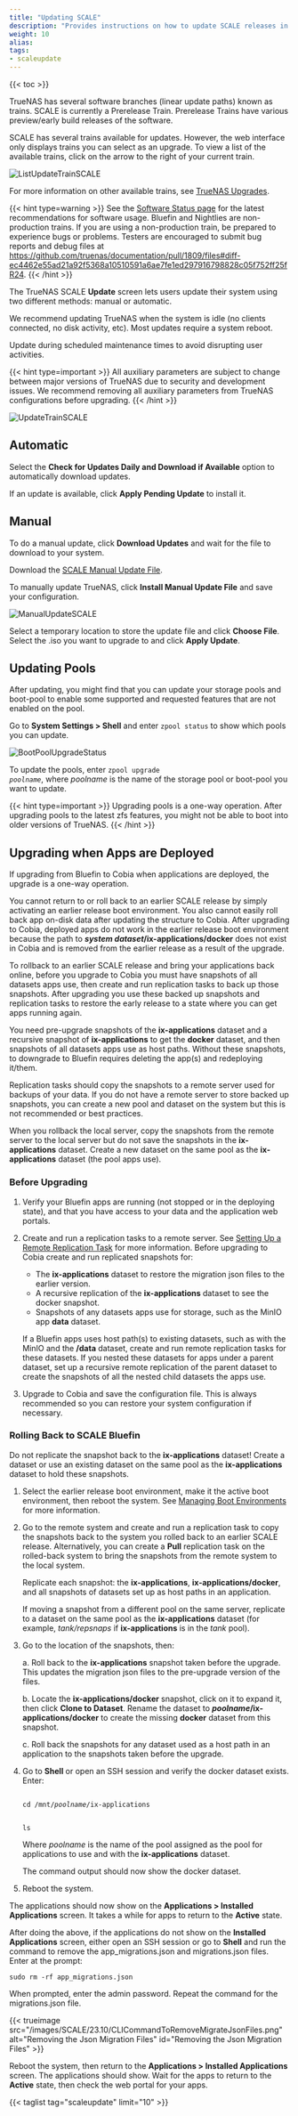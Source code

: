 ```yaml
---
title: "Updating SCALE"
description: "Provides instructions on how to update SCALE releases in the UI."
weight: 10
alias:
tags:
- scaleupdate
---
```


{{< toc >}}

TrueNAS has several software branches (linear update paths) known as trains. SCALE is currently a Prerelease Train. Prerelease Trains have various preview/early build releases of the software. 

SCALE has several trains available for updates. However, the web interface only displays trains you can select as an upgrade. To view a list of the available trains, click on the arrow to the right of your current train.

![ListUpdateTrainSCALE](/images/SCALE/22.02/ScaleTrainSelection.png "Access SCALE Update Trains")

For more information on other available trains, see [TrueNAS Upgrades](https://www.truenas.com/docs/truenasupgrades/).

{{< hint type=warning >}}
See the [Software Status page](https://www.truenas.com/software-status/) for the latest recommendations for software usage.
Bluefin and Nightlies are non-production trains.
If you are using a non-production train, be prepared to experience bugs or problems.
Testers are encouraged to submit bug reports and debug files at https://github.com/truenas/documentation/pull/1809/files#diff-ec4462e55ad21a92f5368a10510591a6ae7fe1ed297916798828c05f752ff25fR24.
{{< /hint >}}

The TrueNAS SCALE **Update** screen lets users update their system using two different methods: manual or automatic.

We recommend updating TrueNAS when the system is idle (no clients connected, no disk activity, etc). Most updates require a system reboot. 

Update during scheduled maintenance times to avoid disrupting user activities.

{{< hint type=important >}}
All auxiliary parameters are subject to change between major versions of TrueNAS due to security and development issues. We recommend removing all auxiliary parameters from TrueNAS configurations before upgrading.
{{< /hint >}}

![UpdateTrainSCALE](/images/SCALE/22.02/ScaleUpdateTrain.png "SCALE Update Train")

## Automatic

Select the **Check for Updates Daily and Download if Available** option to automatically download updates.  

If an update is available, click **Apply Pending Update** to install it.

## Manual

To do a manual update, click **Download Updates** and wait for the file to download to your system. 

Download the [SCALE Manual Update File](https://www.truenas.com/download-truenas-scale/).

To manually update TrueNAS, click **Install Manual Update File** and save your configuration.

![ManualUpdateSCALE](/images/SCALE/ManualUpdateSCALE.png "Manually Update SCALE")

Select a temporary location to store the update file and click **Choose File**. Select the <file>.iso</file> you want to upgrade to and click **Apply Update**.

## Updating Pools

After updating, you might find that you can update your storage pools and boot-pool to enable some supported and requested features that are not enabled on the pool.

Go to **System Settings > Shell** and enter `zpool status` to show which pools you can update.

![BootPoolUpgradeStatus](/images/SCALE/22.12/BootPoolUpgradeStatus.png "Boot-pool Status")

To update the pools, enter <code>zpool upgrade <i>poolname</i></code>, where *poolname* is the name of the storage pool or boot-pool you want to update.

{{< hint type=important >}}
Upgrading pools is a one-way operation. After upgrading pools to the latest zfs features, you might not be able to boot into older versions of TrueNAS.
{{< /hint >}}

## Upgrading when Apps are Deployed
If upgrading from Bluefin to Cobia when applications are deployed, the upgrade is a one-way operation.

You cannot return to or roll back to an earlier SCALE release by simply activating an earlier release boot environment.
You also cannot easily roll back app on-disk data after updating the structure to Cobia. 
After upgrading to Cobia, deployed apps do not work in the earlier release boot environment because the path to ***system dataset*/ix-applications/docker** does not exist in Cobia and is removed from the earlier release as a result of the upgrade. 

To rollback to an earlier SCALE release and bring your applications back online, before you upgrade to Cobia you must have snapshots of all datasets apps use, then create and run replication tasks to back up those snapshots. 
After upgrading you use these backed up snapshots and replication tasks to restore the early release to a state where you can get apps running again. 

You need pre-upgrade snapshots of the **ix-applications** dataset and a recursive snapshot of **ix-applications** to get the **docker** dataset, and then snapshots of all datasets apps use as host paths.
Without these snapshots, to downgrade to Bluefin requires deleting the app(s) and redeploying it/them. 

Replication tasks should copy the snapshots to a remote server used for backups of your data. 
If you do not have a remote server to store backed up snapshots, you can create a new pool and dataset on the system but this is not recommended or best practices.

When you rollback the local server, copy the snapshots from the remote server to the local server but do not save the snapshots in the **ix-applications** dataset. Create a new dataset on the same pool as the **ix-applications** dataset (the pool apps use).

### Before Upgrading

1. Verify your Bluefin apps are running (not stopped or in the deploying state), and that you have access to your data and the application web portals. 

2. Create and run a replication tasks to a remote server. 
   See [Setting Up a Remote Replication Task](https://www.truenas.com/docs/scale/scaletutorials/dataprotection/replication/remotereplicationscale/) for more information. 
   Before upgrading to Cobia create and run replicated snapshots for:

   * The **ix-applications** dataset to restore the migration json files to the earlier version.
   * A recursive replication of the **ix-applications** dataset to see the docker snapshot.
   * Snapshots of any datasets apps use for storage, such as the MinIO app **data** dataset.

   If a Bluefin apps uses host path(s) to existing datasets, such as with the MinIO and the **/data** dataset, create and run remote replication tasks for these datasets. 
   If you nested these datasets for apps under a parent dataset, set up a recursive remote replication of the parent dataset to create the snapshots of all the nested child datasets the apps use.

3. Upgrade to Cobia and save the configuration file. This is always recommended so you can restore your system configuration if necessary.

### Rolling Back to SCALE Bluefin
Do not replicate the snapshot back to the **ix-applications** dataset! 
Create a dataset or use an existing dataset on the same pool as the **ix-applications** dataset to hold these snapshots. 

1. Select the earlier release boot environment, make it the active boot environment, then reboot the system. 
   See [Managing Boot Environments](https://www.truenas.com/docs/scale/scaletutorials/systemsettings/managebootenvironscale/) for more information.

2. Go to the remote system and create and run a replication task to copy the snapshots back to the system you rolled back to an earlier SCALE release. 
   Alternatively, you can create a **Pull** replication task on the rolled-back system to bring the snapshots from the remote system to the local system. 

   Replicate each snapshot: the **ix-applications**, **ix-applications/docker**, and all snapshots of datasets set up as host paths in an application.
   
   If moving a snapshot from a different pool on the same server, replicate to a dataset on the same pool as the **ix-applications** dataset (for example, *tank/repsnaps* if **ix-applications** is in the *tank* pool). 
 
3. Go to the location of the snapshots, then:
   
   a. Roll back to the **ix-applications** snapshot taken before the upgrade. This updates the migration json files to the pre-upgrade version of the files.

   b. Locate the **ix-applications/docker** snapshot, click on it to expand it, then click **Clone to Dataset**. 
      Rename the dataset to ***poolname*/ix-applications/docker** to create the missing **docker** dataset from this snapshot.

   c. Roll back the snapshots for any dataset used as a host path in an application to the snapshots taken before the upgrade.

4. Go to **Shell** or open an SSH session and verify the docker dataset exists. Enter:

   <code>
   cd /mnt/<i>poolname</i>/ix-applications

   ls
   </code>

   Where *poolname* is the name of the pool assigned as the pool for applications to use and with the **ix-applications** dataset.

   The command output should now show the docker dataset.

5. Reboot the system.

The applications should now show on the **Applications > Installed Applications** screen. It takes a while for apps to return to the **Active** state.

After doing the above, if the applications do not show on the **Installed Applications** screen, either open an SSH session or go to **Shell** and run the command to remove the app_migrations.json and migrations.json files. Enter at the prompt:

`sudo rm -rf app_migrations.json`

When prompted, enter the admin password. 
Repeat the command for the migrations.json file.

{{< trueimage src="/images/SCALE/23.10/CLICommandToRemoveMigrateJsonFiles.png" alt="Removing the Json Migration Files" id="Removing the Json Migration Files" >}}

Reboot the system, then return to the **Applications > Installed Applications** screen. The applications should show. 
Wait for the apps to return to the **Active** state, then check the web portal for your apps.

{{< taglist tag="scaleupdate" limit="10" >}}
